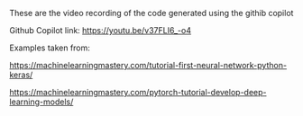 These are the video recording of the code generated using the githib copilot

Github Copilot link: https://youtu.be/v37FLI6_-o4


Examples taken from:

https://machinelearningmastery.com/tutorial-first-neural-network-python-keras/ 

https://machinelearningmastery.com/pytorch-tutorial-develop-deep-learning-models/
